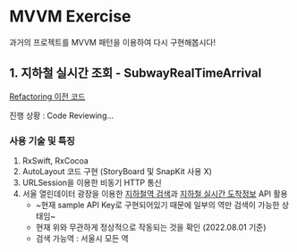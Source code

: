 # MVVM Exercise

과거의 프로젝트를 MVVM 패턴을 이용하여 다시 구현해봅시다!

## 1. 지하철 실시간 조회  - SubwayRealTimeArrival
[Refactoring 이전 코드](https://github.com/SunEom/TIL/tree/main/Swift/Upper%20Intermediate/SubwaySearch)

진행 상황 : Code Reviewing...

### 사용 기술 및 특징

1. RxSwift, RxCocoa
2. AutoLayout 코드 구현 (StoryBoard 및 SnapKit 사용 X) 
3. URLSession을 이용한 비동기 HTTP 통신
4. 서울 열린데이터 광장을 이용한 [지하철역 검색](https://data.seoul.go.kr/dataList/OA-121/S/1/datasetView.do)과 [지하철 실시간 도착정보](http://data.seoul.go.kr/dataList/OA-12764/F/1/datasetView.do) API 활용 
   - ~현재 sample API Key로 구현되어있기 때문에 일부의 역만 검색이 가능한 상태임~
   - 현재 위와 무관하게 정상적으로 작동되는 것을 확인 (2022.08.01 기준)
   - 검색 가능역 : 서울시 모든 역

